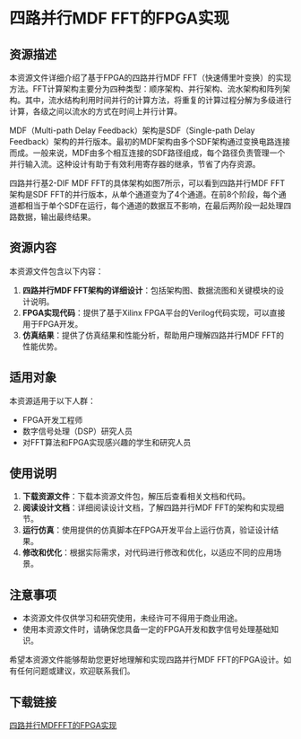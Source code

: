 # 四路并行MDF FFT的FPGA实现

## 资源描述

本资源文件详细介绍了基于FPGA的四路并行MDF FFT（快速傅里叶变换）的实现方法。FFT计算架构主要分为四种类型：顺序架构、并行架构、流水架构和阵列架构。其中，流水结构利用时间并行的计算方法，将重复的计算过程分解为多级进行计算，各级之间以流水的方式在时间上并行计算。

MDF（Multi-path Delay Feedback）架构是SDF（Single-path Delay Feedback）架构的并行版本。最初的MDF架构由多个SDF架构通过变换电路连接而成。一般来说，MDF由多个相互连接的SDF路径组成，每个路径负责管理一个并行输入流。这种设计有助于有效利用寄存器的继承，节省了内存资源。

四路并行基2-DIF MDF FFT的具体架构如图7所示，可以看到四路并行MDF FFT架构是SDF FFT的并行版本，从单个通道变为了4个通道。在前8个阶段，每个通道都相当于单个SDF在运行，每个通道的数据互不影响，在最后两阶段一起处理四路数据，输出最终结果。

## 资源内容

本资源文件包含以下内容：

1. **四路并行MDF FFT架构的详细设计**：包括架构图、数据流图和关键模块的设计说明。
2. **FPGA实现代码**：提供了基于Xilinx FPGA平台的Verilog代码实现，可以直接用于FPGA开发。
3. **仿真结果**：提供了仿真结果和性能分析，帮助用户理解四路并行MDF FFT的性能优势。

## 适用对象

本资源适用于以下人群：

- FPGA开发工程师
- 数字信号处理（DSP）研究人员
- 对FFT算法和FPGA实现感兴趣的学生和研究人员

## 使用说明

1. **下载资源文件**：下载本资源文件包，解压后查看相关文档和代码。
2. **阅读设计文档**：详细阅读设计文档，了解四路并行MDF FFT的架构和实现细节。
3. **运行仿真**：使用提供的仿真脚本在FPGA开发平台上运行仿真，验证设计结果。
4. **修改和优化**：根据实际需求，对代码进行修改和优化，以适应不同的应用场景。

## 注意事项

- 本资源文件仅供学习和研究使用，未经许可不得用于商业用途。
- 使用本资源文件时，请确保您具备一定的FPGA开发和数字信号处理基础知识。

希望本资源文件能够帮助您更好地理解和实现四路并行MDF FFT的FPGA设计。如有任何问题或建议，欢迎联系我们。

## 下载链接

[四路并行MDFFFT的FPGA实现](https://pan.quark.cn/s/aa83909788af)